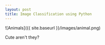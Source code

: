 ```yaml
---
layout: post
title: Image Classification using Python
---
```


![Animals]({{ site.baseurl }}/images/animal.png)

Cute aren't they?